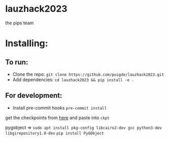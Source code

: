 # lauzhack2023
the pips team

# Installing:
## To run:
* Clone the repo: `git clone https://github.com/puigde/lauzhack2023.git`
* Add dependencies: `cd lauzhack2023 && pip install -e .`
## For development:
* Install pre-commit hooks `pre-commit install`


get the checkpoints from [here](https://drive.google.com/file/d/1Ma6zJrECNTjo_mToZ5GKk7EF-0FS4nEC) and paste into `ckpt`

pygobject => `sudo apt install pkg-config libcairo2-dev gcc python3-dev libgirepository1.0-dev` `pip install PyGObject`
